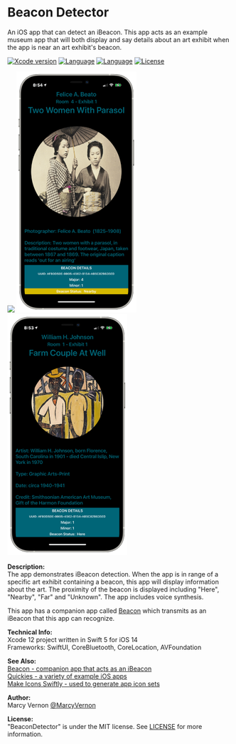# Beacon Detector
An iOS app that can detect an iBeacon. This app acts as an example museum app that will both display and say details about an art exhibit when the app is near an art exhibit's beacon. 

[![Xcode version](https://img.shields.io/badge/xcode-12%20-brightgreen)](https://developer.apple.com/xcode/)
[![Language](https://img.shields.io/badge/swift-5.0-orange.svg)](https://developer.apple.com/swift)
[![Language](https://img.shields.io/badge/swift-iOS14-orange.svg)](https://developer.apple.com/xcode/swift)
[![License](https://img.shields.io/badge/license-MIT-blue.svg?style=flat)](http://mit-license.org)

<p float="left">
<img src="GitHub-Images/BD1.png" width="270">
<img src="GitHub-Images/BD2.png" width="270">
<img src="GitHub-Images/BD3.png" width="270">
</p>

**Description:** \
The app demonstrates iBeacon detection. When the app is in range of a specific art exhibit containing a beacon, this app will display information about the art. The proximity of the beacon is displayed including "Here", "Nearby", "Far" and "Unknown". The app includes voice synthesis.

This app has a companion app called [Beacon](https://github.com/PepperoniJoe/Beacon) which transmits as an iBeacon that this app can recognize.

**Technical Info:** \
Xcode 12 project written in Swift 5 for iOS 14\
Frameworks: SwiftUI, CoreBluetooth, CoreLocation, AVFoundation

**See Also:** \
[Beacon - companion app that acts as an iBeacon](https://github.com/PepperoniJoe/Beacon)\
[Quickies - a variety of example iOS apps](https://github.com/PepperoniJoe/Quickies)\
 [Make Icons Swiftly - used to generate app icon sets
 ](https://github.com/PepperoniJoe/Make-Icons-Swiftly)

**Author:** \
Marcy Vernon [@MarcyVernon](https://twitter.com/MarcyVernon)

**License:** \
"BeaconDetector" is under the MIT license. See [LICENSE](/LICENSE) for more information.
